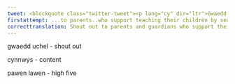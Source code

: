 ```yaml
---
tweet: <blockquote class="twitter-tweet"><p lang="cy" dir="ltr">Gwaedd uchel i rieni a gwarchodwyr sydd yn cefnogi dysgu eu plant drwy chwilio a defnyddio adnoddau Cymraeg! Diolch hefyd i’r miloedd sy’n creu cynnwys newydd!Pawen lawen i chi gyd! <a href="https://twitter.com/mentrauiaith?ref_src=twsrc%5Etfw">@mentrauiaith</a> <a href="https://twitter.com/MudiadMeithrin?ref_src=twsrc%5Etfw">@MudiadMeithrin</a> <a href="https://twitter.com/Urdd?ref_src=twsrc%5Etfw">@Urdd</a> <a href="https://twitter.com/S4C?ref_src=twsrc%5Etfw">@S4C</a> <a href="https://twitter.com/cydag_uwchradd?ref_src=twsrc%5Etfw">@cydag_uwchradd</a> <a href="https://twitter.com/CydagCynradd?ref_src=twsrc%5Etfw">@CydagCynradd</a> <a href="https://twitter.com/AthrawonCymru?ref_src=twsrc%5Etfw">@AthrawonCymru</a> <a href="https://twitter.com/eisteddfod?ref_src=twsrc%5Etfw">@eisteddfod</a></p>&mdash; Rhieni dros Addysg Gymraeg (@RhAG1) <a href="https://twitter.com/RhAG1/status/1271721394875793408?ref_src=twsrc%5Etfw">June 13, 2020</a></blockquote> <script async src="https://platform.twitter.com/widgets.js" charset="utf-8"></script>
firstattempt: ...to parents..who support teaching their children by searching and using...Welsh! Big thanks to ... who ..create new...!...to you ..!
correcttranslation: Shout out to parents and guardians who support their children's learning by searching and using Welsh language resources!Thank you also to the thousands who are creating new content! High Five to you all!
---
```


gwaedd uchel - shout out

cynnwys - content

pawen lawen - high five







